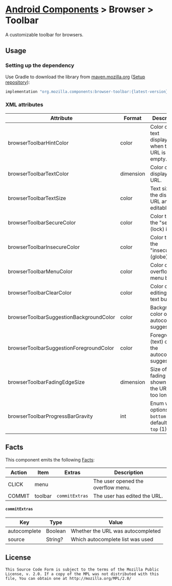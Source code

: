 # [Android Components](../../../README.md) > Browser > Toolbar

A customizable toolbar for browsers.

## Usage

### Setting up the dependency

Use Gradle to download the library from [maven.mozilla.org](https://maven.mozilla.org/) ([Setup repository](../../../README.md#maven-repository)):

```Groovy
implementation "org.mozilla.components:browser-toolbar:{latest-version}"
```

### XML attributes

| Attribute                               |  Format   | Description                                             |
|-----------------------------------------|-----------|---------------------------------------------------------|
| browserToolbarHintColor                 | color     | Color of the text displayed when the URL is empty.      |
| browserToolbarTextColor                 | dimension | Color of the displayed URL.                             |
| browserToolbarTextSize                  | color     | Text size for the displayed URL and editable text.      |
| browserToolbarSecureColor               | color     | Color tint of the "secure" (lock) icon.                 |
| browserToolbarInsecureColor             | color     | Color tint of the "insecure" (globe) icon.              |
| browserToolbarMenuColor                 | color     | Color of the overflow menu button.                      |
| browserToolbarClearColor                | color     | Color of the editing clear text button.                 |
| browserToolbarSuggestionBackgroundColor | color     | Background color of the autocomplete suggestion.        |
| browserToolbarSuggestionForegroundColor | color     | Foreground (text) color of the autocomplete suggestion. |
| browserToolbarFadingEdgeSize            | dimension | Size of the fading edge shown when the URL is too long. |
| browserToolbarProgressBarGravity        | int       | Enum with options `bottom` (0, default) or `top` (1)    |

## Facts

This component emits the following [Facts](../../support/base/README.md#Facts):

| Action | Item    | Extras         | Description                        |
|--------|---------|----------------|------------------------------------|
| CLICK  | menu    |                | The user opened the overflow menu. |
| COMMIT | toolbar | `commitExtras` | The user has edited the URL.       |

#### `commitExtras`

| Key          | Type    | Value                             |
|--------------|---------|-----------------------------------|
| autocomplete | Boolean | Whether the URL was autocompleted |
| source       | String? | Which autocomplete list was used  |

## License

    This Source Code Form is subject to the terms of the Mozilla Public
    License, v. 2.0. If a copy of the MPL was not distributed with this
    file, You can obtain one at http://mozilla.org/MPL/2.0/
